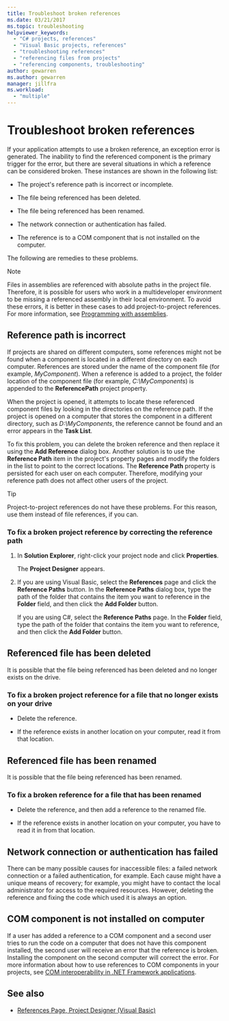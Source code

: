 ```yaml
---
title: Troubleshoot broken references
ms.date: 03/21/2017
ms.topic: troubleshooting
helpviewer_keywords:
  - "C# projects, references"
  - "Visual Basic projects, references"
  - "troubleshooting references"
  - "referencing files from projects"
  - "referencing components, troubleshooting"
author: gewarren
ms.author: gewarren
manager: jillfra
ms.workload:
  - "multiple"
---
```

# Troubleshoot broken references

If your application attempts to use a broken reference, an exception error is generated. The inability to find the referenced component is the primary trigger for the error, but there are several situations in which a reference can be considered broken. These instances are shown in the following list:

- The project's reference path is incorrect or incomplete.

- The file being referenced has been deleted.

- The file being referenced has been renamed.

- The network connection or authentication has failed.

- The reference is to a COM component that is not installed on the computer.

The following are remedies to these problems.

> [!NOTE]
> Files in assemblies are referenced with absolute paths in the project file. Therefore, it is possible for users who work in a multideveloper environment to be missing a referenced assembly in their local environment. To avoid these errors, it is better in these cases to add project-to-project references. For more information, see [Programming with assemblies](/dotnet/framework/app-domains/programming-with-assemblies).

## Reference path is incorrect

If projects are shared on different computers, some references might not be found when a component is located in a different directory on each computer. References are stored under the name of the component file (for example, *MyComponent*). When a reference is added to a project, the folder location of the component file (for example, *C:\MyComponents*) is appended to the **ReferencePath** project property.

When the project is opened, it attempts to locate these referenced component files by looking in the directories on the reference path. If the project is opened on a computer that stores the component in a different directory, such as *D:\MyComponents*, the reference cannot be found and an error appears in the **Task List**.

To fix this problem, you can delete the broken reference and then replace it using the **Add Reference** dialog box. Another solution is to use the **Reference Path** item in the project's property pages and modify the folders in the list to point to the correct locations. The **Reference Path** property is persisted for each user on each computer. Therefore, modifying your reference path does not affect other users of the project.

> [!TIP]
> Project-to-project references do not have these problems. For this reason, use them instead of file references, if you can.

### To fix a broken project reference by correcting the reference path

1. In **Solution Explorer**, right-click your project node and click **Properties**.

   The **Project Designer** appears.

1. If you are using Visual Basic, select the **References** page and click the **Reference Paths** button. In the **Reference Paths** dialog box, type the path of the folder that contains the item you want to reference in the **Folder** field, and then click the **Add Folder** button.

    If you are using C#, select the **Reference Paths** page. In the **Folder** field, type the path of the folder that contains the item you want to reference, and then click the **Add Folder** button.

## Referenced file has been deleted

It is possible that the file being referenced has been deleted and no longer exists on the drive.

### To fix a broken project reference for a file that no longer exists on your drive

- Delete the reference.

- If the reference exists in another location on your computer, read it from that location.

## Referenced file has been renamed

It is possible that the file being referenced has been renamed.

### To fix a broken reference for a file that has been renamed

- Delete the reference, and then add a reference to the renamed file.

- If the reference exists in another location on your computer, you have to read it in from that location.

## Network connection or authentication has failed

There can be many possible causes for inaccessible files: a failed network connection or a failed authentication, for example. Each cause might have a unique means of recovery; for example, you might have to contact the local administrator for access to the required resources. However, deleting the reference and fixing the code which used it is always an option.

## COM component is not installed on computer

If a user has added a reference to a COM component and a second user tries to run the code on a computer that does not have this component installed, the second user will receive an error that the reference is broken. Installing the component on the second computer will correct the error. For more information about how to use references to COM components in your projects, see [COM interoperability in .NET Framework applications](/dotnet/visual-basic/programming-guide/com-interop/com-interoperability-in-net-framework-applications).

## See also

- [References Page, Project Designer (Visual Basic)](../ide/reference/references-page-project-designer-visual-basic.md)